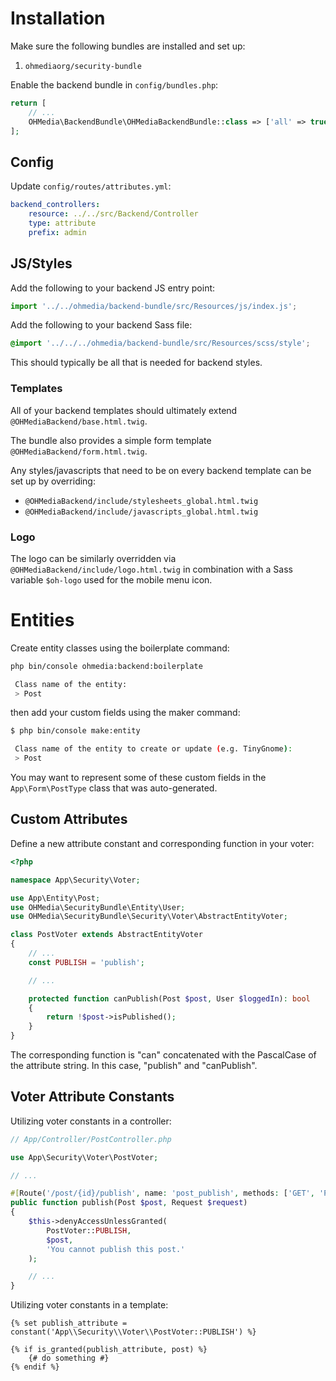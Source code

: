 # Installation

Make sure the following bundles are installed and set up:

1. `ohmediaorg/security-bundle`

Enable the backend bundle in `config/bundles.php`:

```php
return [
    // ...
    OHMedia\BackendBundle\OHMediaBackendBundle::class => ['all' => true],
];
```

## Config

Update `config/routes/attributes.yml`:

```yaml
backend_controllers:
    resource: ../../src/Backend/Controller
    type: attribute
    prefix: admin
```

## JS/Styles

Add the following to your backend JS entry point:

```js
import '../../ohmedia/backend-bundle/src/Resources/js/index.js';
```

Add the following to your backend Sass file:

```scss
@import '../../../ohmedia/backend-bundle/src/Resources/scss/style';
```

This should typically be all that is needed for backend styles.

### Templates

All of your backend templates should ultimately extend `@OHMediaBackend/base.html.twig`.

The bundle also provides a simple form template `@OHMediaBackend/form.html.twig`.

Any styles/javascripts that need to be on every backend template can be set up
by overriding:
- `@OHMediaBackend/include/stylesheets_global.html.twig`
- `@OHMediaBackend/include/javascripts_global.html.twig`

### Logo

The logo can be similarly overridden via `@OHMediaBackend/include/logo.html.twig`
in combination with a Sass variable `$oh-logo` used for the mobile menu icon.

# Entities

Create entity classes using the boilerplate command:

```bash
php bin/console ohmedia:backend:boilerplate

 Class name of the entity:
 > Post
```

then add your custom fields using the maker command:

```bash
$ php bin/console make:entity

 Class name of the entity to create or update (e.g. TinyGnome):
 > Post
```

You may want to represent some of these custom fields in the
`App\Form\PostType` class that was auto-generated.

## Custom Attributes

Define a new attribute constant and corresponding function in your voter:

```php
<?php

namespace App\Security\Voter;

use App\Entity\Post;
use OHMedia\SecurityBundle\Entity\User;
use OHMedia\SecurityBundle\Security\Voter\AbstractEntityVoter;

class PostVoter extends AbstractEntityVoter
{
    // ...
    const PUBLISH = 'publish';

    // ...

    protected function canPublish(Post $post, User $loggedIn): bool
    {
        return !$post->isPublished();
    }
}
```

The corresponding function is "can" concatenated with the PascalCase of the
attribute string. In this case, "publish" and "canPublish".

## Voter Attribute Constants

Utilizing voter constants in a controller:

```php
// App/Controller/PostController.php

use App\Security\Voter\PostVoter;

// ...

#[Route('/post/{id}/publish', name: 'post_publish', methods: ['GET', 'POST'])]
public function publish(Post $post, Request $request)
{
    $this->denyAccessUnlessGranted(
        PostVoter::PUBLISH,
        $post,
        'You cannot publish this post.'
    );

    // ...
}
```

Utilizing voter constants in a template:

```twig
{% set publish_attribute = constant('App\\Security\\Voter\\PostVoter::PUBLISH') %}

{% if is_granted(publish_attribute, post) %}
    {# do something #}
{% endif %}
```
